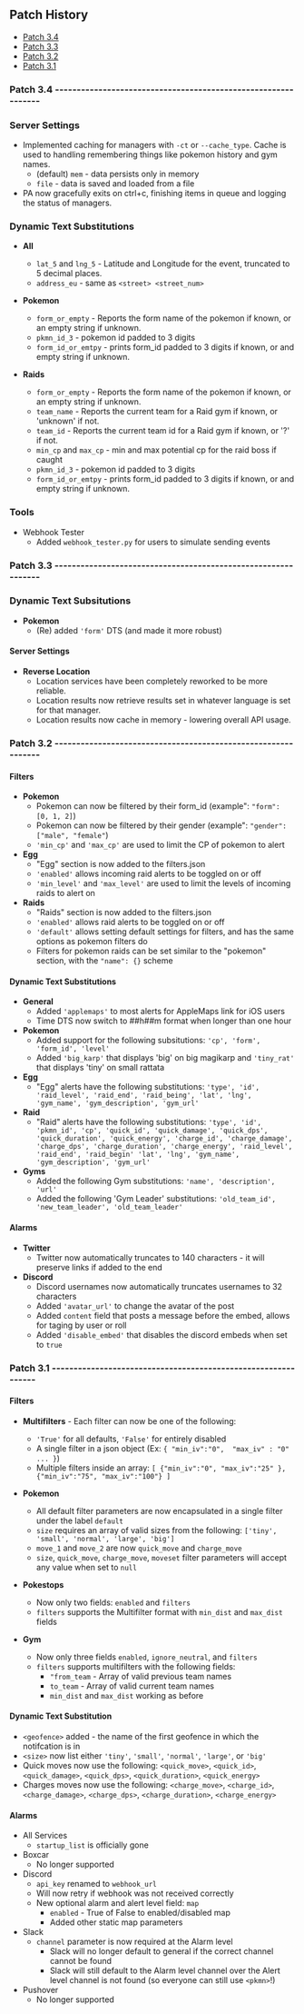 ## Patch History

* [Patch 3.4](#patch-34---------------------------------------------------------------)
* [Patch 3.3](#patch-33---------------------------------------------------------------)
* [Patch 3.2](#patch-32---------------------------------------------------------------)
* [Patch 3.1](#patch-31---------------------------------------------------------------)

### Patch 3.4 --------------------------------------------------------------

### Server Settings

* Implemented caching for managers with `-ct` or `--cache_type`. Cache is used to handling remembering things like pokemon history and gym names.
    * (default) `mem` - data persists only in memory
    * `file` - data is saved and loaded from a file
* PA now gracefully exits on ctrl+c, finishing items in queue and logging the status of managers.

### Dynamic Text Substitutions

* **All**

    * `lat_5` and `lng_5` - Latitude and Longitude for the event, truncated to 5 decimal places.
    * `address_eu` - same as `<street> <street_num>`

* **Pokemon**

    * `form_or_empty` - Reports the form name of the pokemon if known, or an empty string if unknown.
    * `pkmn_id_3` - pokemon id padded to 3 digits
    * `form_id_or_emtpy` - prints form_id padded to 3 digits if known, or and empty string if unknown.

* **Raids**
    * `form_or_empty` - Reports the form name of the pokemon if known, or an empty string if unknown.
    * `team_name` - Reports the current team for a Raid gym if known, or 'unknown' if not.
    * `team_id` - Reports the current team id for a Raid gym if known, or '?' if not.
    * `min_cp` and `max_cp` - min and max potential cp for the raid boss if caught
    * `pkmn_id_3` - pokemon id padded to 3 digits
    * `form_id_or_emtpy` - prints form_id padded to 3 digits if known, or and empty string if unknown.

### Tools

* Webhook Tester
    * Added `webhook_tester.py` for users to simulate sending events


### Patch 3.3 --------------------------------------------------------------

### Dynamic Text Subsitutions
* **Pokemon**
    * (Re) added `'form'` DTS (and made it more robust)

#### Server Settings
* **Reverse Location**
    * Location services have been completely reworked to be more reliable.
    * Location results now retrieve results set in whatever language is set for that manager.
    * Location results now cache in memory - lowering overall API usage.

### Patch 3.2 --------------------------------------------------------------

#### Filters
* **Pokemon**
    * Pokemon can now be filtered by their form_id (example": `"form": [0, 1, 2]`)
    * Pokemon can now be filtered by their gender (example": `"gender": ["male", "female"`)
    * `'min_cp'` and `'max_cp'` are used to limit the CP of pokemon to alert
* **Egg**
    * "Egg" section is now added to the filters.json
    * `'enabled'` allows incoming raid alerts to be toggled on or off
    * `'min_level'` and `'max_level'` are used to limit the levels of incoming raids to alert on
* **Raids**
    * "Raids" section is now added to the filters.json
    * `'enabled'` allows raid alerts to be toggled on or off
    * `'default'` allows setting default settings for filters, and has the same options as pokemon filters do
    *  Filters for pokemon raids can be set similar to the "pokemon" section, with the `"name": {}` scheme

#### Dynamic Text Substitutions
* **General**
    * Added `'applemaps'` to most alerts for AppleMaps link for iOS users
    * Time DTS now switch to ##h##m format when longer than one hour
* **Pokemon**
    * Added support for the following subsitutions: `'cp', 'form', 'form_id', 'level'`
    * Added `'big_karp'` that displays 'big' on big magikarp and `'tiny_rat'` that displays 'tiny' on small rattata 
* **Egg**
    * "Egg" alerts have the following substitutions: `'type', 'id', 'raid_level', 'raid_end', 'raid_being', 'lat', 'lng', 'gym_name', 'gym_description', 'gym_url'`
* **Raid**
    * "Raid" alerts have the following substitutions: `'type', 'id', 'pkmn_id', 'cp', 'quick_id', 'quick_damage', 'quick_dps', 'quick_duration', 'quick_energy', 'charge_id', 'charge_damage', 'charge_dps', 'charge_duration', 'charge_energy', 'raid_level', 'raid_end', 'raid_begin' 'lat', 'lng', 'gym_name', 'gym_description', 'gym_url'`
* **Gyms**
    * Added the following Gym substitutions: `'name', 'description', 'url'`
    * Added the following 'Gym Leader' substitutions: `'old_team_id', 'new_team_leader', 'old_team_leader'`
    
#### Alarms
* **Twitter**
    * Twitter now automatically truncates to 140 characters - it will preserve <gmaps> links if added to the end
* **Discord**
    * Discord usernames now automatically truncates usernames to 32 characters
    * Added `'avatar_url'` to change the avatar of the post
    * Added `content` field that posts a message before the embed, allows for taging by user or roll
    * Added `'disable_embed'` that disables the discord embeds when set to `true`
    
    
### Patch 3.1 --------------------------------------------------------------

#### Filters
* **Multifilters** - Each filter can now be one of the following:
     * `'True'` for all defaults, `'False'` for entirely disabled
     * A single filter in a json object (Ex: `{ "min_iv":"0",  "max_iv" : "0" ... }`)
     * Multiple filters inside an array: `[ {"min_iv":"0", "max_iv":"25" }, {"min_iv":"75", "max_iv":"100"} ] `

     
* **Pokemon**
    * All default filter parameters are now encapsulated in a single filter under the label `default`
     * `size` requires an array of valid sizes from the following: `['tiny', 'small', 'normal', 'large', 'big']`
     * `move_1` and `move_2` are now `quick_move` and `charge_move`
     * `size`, `quick_move`, `charge_move`, `moveset` filter parameters will accept any value when set to `null`

* **Pokestops**
    * Now only two fields: `enabled` and `filters`
    * `filters` supports the Multifilter format with `min_dist` and `max_dist` fields
    
* **Gym**
    * Now only three fields `enabled`, `ignore_neutral`, and `filters`
    * `filters` supports multifilters with the following fields:
        * `"from_team` - Array of valid previous team names
        * `to_team` - Array of valid current team names
        * `min_dist` and `max_dist` working as before
    
#### Dynamic Text Substitution
* `<geofence>` added - the name of the first geofence in which the notifcation is in
* `<size>` now list either `'tiny'`, `'small'`, `'normal'`, `'large'`, or `'big'`
* Quick moves now use the following:  `<quick_move>`, `<quick_id>`, `<quick_damage>`, `<quick_dps>`, `<quick_duration>`, `<quick_energy>`
* Charges moves now use the following: `<charge_move>`, `<charge_id>`, `<charge_damage>`, `<charge_dps>`, `<charge_duration>`, `<charge_energy>`
    
#### Alarms
* All Services
    * `startup_list` is officially gone
* Boxcar
    * No longer supported
* Discord
    * `api_key` renamed to `webhook_url`
    * Will now retry if webhook was not received correctly
    * New optional alarm and alert level field: `map`
        * `enabled` - True of False to enabled/disabled map
        * Added other static map parameters
* Slack
    * `channel` parameter is now required at the Alarm level
        * Slack will no longer default to general if the correct channel cannot be found
        * Slack will still default to the Alarm level channel over the Alert level channel is not found (so everyone can still use `<pkmn>`!)
* Pushover
    * No longer supported
